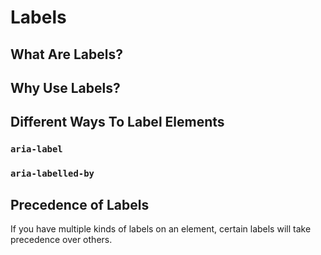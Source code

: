 # Labels

## What Are Labels?

## Why Use Labels?

## Different Ways To Label Elements

### `aria-label`

### `aria-labelled-by`

## Precedence of Labels

If you have multiple kinds of labels on an element, certain labels will take precedence over others.
